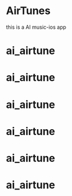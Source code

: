 # AirTunes
this is a AI music-ios app
# ai_airtune
# ai_airtune
# ai_airtune
# ai_airtune
# ai_airtune
# ai_airtune
